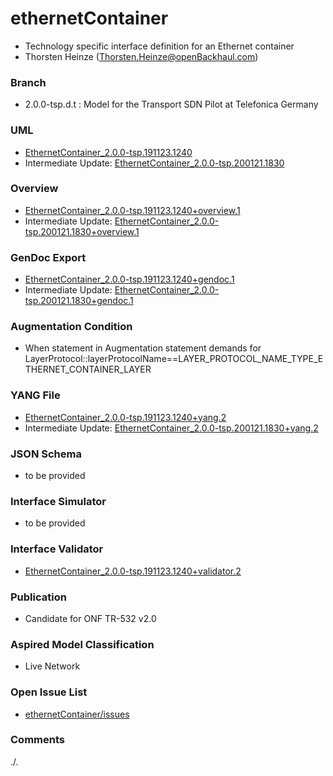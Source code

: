 # ethernetContainer
- Technology specific interface definition for an Ethernet container 
- Thorsten Heinze (Thorsten.Heinze@openBackhaul.com)

### Branch
- 2.0.0-tsp.d.t : Model for the Transport SDN Pilot at Telefonica Germany

### UML
- [EthernetContainer_2.0.0-tsp.191123.1240](./EthernetContainer_2.0.0-tsp.191123.1240.zip)
- Intermediate Update: [EthernetContainer_2.0.0-tsp.200121.1830](./EthernetContainer_2.0.0-tsp.200121.1830.zip)

### Overview 
- [EthernetContainer_2.0.0-tsp.191123.1240+overview.1](./EthernetContainer_2.0.0-tsp.191123.1240+overview.1.png)
- Intermediate Update: [EthernetContainer_2.0.0-tsp.200121.1830+overview.1](./EthernetContainer_2.0.0-tsp.200121.1830+overview.1.png)

### GenDoc Export
- [EthernetContainer_2.0.0-tsp.191123.1240+gendoc.1](./EthernetContainer_2.0.0-tsp.191123.1240+gendoc.1.docx)
- Intermediate Update: [EthernetContainer_2.0.0-tsp.200121.1830+gendoc.1](./EthernetContainer_2.0.0-tsp.200121.1830+gendoc.1.docx)

### Augmentation Condition 
- When statement in Augmentation statement demands for LayerProtocol::layerProtocolName==LAYER_PROTOCOL_NAME_TYPE_ETHERNET_CONTAINER_LAYER

### YANG File
- [EthernetContainer_2.0.0-tsp.191123.1240+yang.2](./EthernetContainer_2.0.0-tsp.191123.1240+yang.2.zip)
- Intermediate Update: [EthernetContainer_2.0.0-tsp.200121.1830+yang.2](./EthernetContainer_2.0.0-tsp.200121.1830+yang.1.zip)

### JSON Schema
- to be provided

### Interface Simulator
- to be provided

### Interface Validator
- [EthernetContainer_2.0.0-tsp.191123.1240+validator.2](./EthernetContainer_2.0.0-tsp.191123.1240+validator.2.zip)

### Publication
- Candidate for ONF TR-532 v2.0 

### Aspired Model Classification
- Live Network

### Open Issue List
- [ethernetContainer/issues](../../issues)

### Comments
./.

